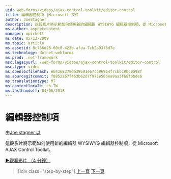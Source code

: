 ```yaml
---
uid: web-forms/videos/ajax-control-toolkit/editor-control
title: 編輯器控制項 |Microsoft 文件
author: JoeStagner
description: 這段影片將示範如何使用新的編輯器 WYSIWYG 編輯器控制項，從 Microsoft AJAX Control Toolkit。
ms.author: aspnetcontent
manager: wpickett
ms.date: 05/13/2009
ms.topic: article
ms.assetid: 8c766d28-60c0-423b-afaa-7cb2a93f8d7e
ms.technology: dotnet-webforms
ms.prod: .net-framework
msc.legacyurl: /web-forms/videos/ajax-control-toolkit/editor-control
msc.type: video
ms.openlocfilehash: eb4368378d639691e67cc96964f7cbbc9bc0a98f
ms.sourcegitcommit: f8852267f463b62d7f975e56bea9aa3f68fbbdeb
ms.translationtype: MT
ms.contentlocale: zh-TW
ms.lasthandoff: 04/06/2018
---
```

<a name="editor-control"></a>編輯器控制項
====================
由[Joe stagner 以](https://github.com/JoeStagner)

這段影片將示範如何使用新的編輯器 WYSIWYG 編輯器控制項，從 Microsoft AJAX Control Toolkit。

[&#9654;觀看影片 （4 分鐘）](https://channel9.msdn.com/Blogs/ASP-NET-Site-Videos/editor-control)

> [!div class="step-by-step"]
> [上一頁](combo-box.md)
> [下一頁](editor-control-custom.md)
